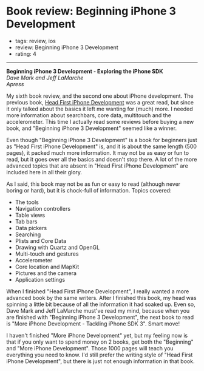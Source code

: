 # Book review: Beginning iPhone 3 Development
- tags: review, ios
- review: Beginning iPhone 3 Development
- rating: 4

---

**Beginning iPhone 3 Development - Exploring the iPhone SDK**  
_Dave Mark and Jeff LaMarche_  
_Apress_

My sixth book review, and the second one about iPhone development. The previous book, [Head First iPhone Development](http://www.mixedcase.nl/articles/2010/05/16/book-review-head-first-iphone-development/) was a great read, but since it only talked about the basics it left me wanting for (much) more. I needed more information about searchbars, core data, multitouch and the accelerometer. This time I actually read some reviews before buying a new book, and "Beginning iPhone 3 Development" seemed like a winner.

Even though "Beginning iPhone 3 Development" is a book for beginners just as "Head First iPhone Development" is, and it is about the same length (500 pages), it packed much more information. It may not be as easy or fun to read, but it goes over all the basics and doesn't stop there. A lot of the more advanced topics that are absent in "Head First iPhone Development" are included here in all their glory.

As I said, this book may not be as fun or easy to read (although never boring or hard), but it is chock-full of information. Topics covered:

* The tools
* Navigation controllers
* Table views
* Tab bars
* Data pickers
* Searching
* Plists and Core Data
* Drawing with Quartz and OpenGL
* Multi-touch and gestures
* Accelerometer
* Core location and MapKit
* Pictures and the camera
* Application settings

When I finished "Head First iPhone Development", I really wanted a more advanced book by the same writers. After I finished this book, my head was spinning a little bit because of all the information it had soaked up. Even so, Dave Mark and Jeff LaMarche must've read my mind, because when you are finished with "Beginning iPhone 3 Development", the next book to read is "More iPhone Development - Tackling iPhone SDK 3". Smart move!

I haven't finished "More iPhone Development" yet, but my feeling now is that if you only want to spend money on 2 books, get both the "Beginning" and "More iPhone Development". Those 1000 pages will teach you everything you need to know. I'd still prefer the writing style of "Head First iPhone Development", but there is just not enough information in that book.

